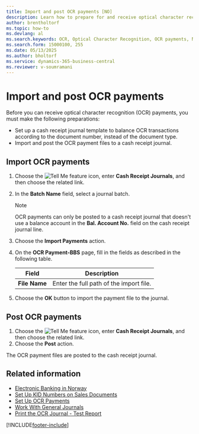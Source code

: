 ```yaml
---
title: Import and post OCR payments [NO]
description: Learn how to prepare for and receive optical character recognition (OCR) payments in the Norwegian version of Business Central.
author: brentholtorf
ms.topic: how-to
ms.devlang: al
ms.search.keywords: OCR, Optical Character Recognition, OCR payments, Norwegian version
ms.search.form: 15000100, 255
ms.date: 05/13/2025
ms.author: bholtorf
ms.service: dynamics-365-business-central
ms.reviewer: v-soumramani
---
```


# Import and post OCR payments

Before you can receive optical character recognition (OCR) payments, you must make the following preparations:  

- Set up a cash receipt journal template to balance OCR transactions according to the document number, instead of the document type.  
- Import and post the OCR payment files to a cash receipt journal.  

## Import OCR payments  

1. Choose the ![Tell Me feature](../../media/ui-search/search_small.png "Tell me what you want to do") icon, enter **Cash Receipt Journals**, and then choose the related link.  
1. In the **Batch Name** field, select a journal batch.  

    > [!NOTE]  
    > OCR payments can only be posted to a cash receipt journal that doesn't use a balance account in the **Bal. Account No.** field on the cash receipt journal line.  

1. Choose the **Import Payments** action.  
1. On the **OCR Payment-BBS** page, fill in the fields as described in the following table.  

    |Field|Description|  
    |---------------------------------|---------------------------------------|  
    |**File Name**|Enter the full path of the import file.|  

1. Choose the **OK** button to import the payment file to the journal.  

## Post OCR payments  

1. Choose the ![Tell Me feature](../../media/ui-search/search_small.png "Tell me what you want to do") icon, enter **Cash Receipt Journals**, and then choose the related link.  
1. Choose the **Post** action.  

The OCR payment files are posted to the cash receipt journal.  

## Related information

- [Electronic Banking in Norway](electronic-banking-in-norway.md)
- [Set Up KID Numbers on Sales Documents](how-to-set-up-kid-numbers-on-sales-documents.md)
- [Set Up OCR Payments](how-to-set-up-ocr-payments.md)
- [Work With General Journals](../../ui-work-general-journals.md)
- [Print the OCR Journal - Test Report](how-to-print-the-ocr-journal-test-report.md)

[!INCLUDE[footer-include](../../includes/footer-banner.md)]
